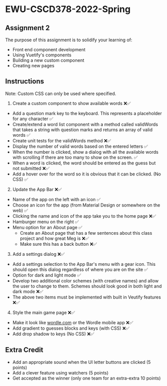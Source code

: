 # EWU-CSCD378-2022-Spring

## Assignment 2

The purpose of this assignment is to solidify your learning of:
- Front end component development
- Using Vuetify's components
- Building a new custom component
- Creating new pages

## Instructions
Note: Custom CSS can only be used where specified.

1. Create a custom component to show available words ❌✅
- Add a question mark key to the keyboard. This represents a placeholder for any character ✅
- Create/extend a word list component with a method called validWords that takes a string with question marks and returns an array of valid words ✅
- Create unit tests for the validWords method ❌✅
- Display the number of valid words based on the entered letters ✅
- When the number is clicked, show a dialog with all the available words with scrolling if there are too many to show on the screen. ✅
- When a word is clicked, the word should be entered as the guess but not submitted ❌✅
- Add a hover over for the word so it is obvious that it can be clicked. (No CSS) ✅

2. Update the App Bar ❌✅
- Name of the app on the left with an icon ✅
- Choose an icon for the app (from Material Design or somewhere on the web) ✅
- Clicking the name and icon of the app take you to the home page ❌✅
- Hamburger menu on the right ✅
- Menu option for an About page ✅
  - Create an About page that has a few sentences about this class project and how great Meg is ❌✅
  - Make sure this has a back button ❌✅

3. Add a settings dialog ❌✅
- Add a settings selection to the App Bar's menu with a gear icon. This should open this dialog regardless of where you are on the site ✅
- Option for dark and light mode ✅
- Develop two additional color schemes (with creative names) and allow the user to change to them. Schemes should look good in both light and dark mode ❌✅
- The above two items must be implemented with built in Veutify features ❌✅

4. Style the main game page ❌✅
- Make it look like [wordle.com](https://wordle.com) or the Wordle mobile app ❌✅
- Add gradient to guesses blocks and keys (with CSS) ❌✅
- Add drop shadow to keys (No CSS) ❌✅

## Extra Credit

- Add an appropriate sound when the UI letter buttons are clicked (5 points)
- Add a clever feature using watchers (5 points)
- Get accepted as the winner (only one team for an extra-extra 10 points)
